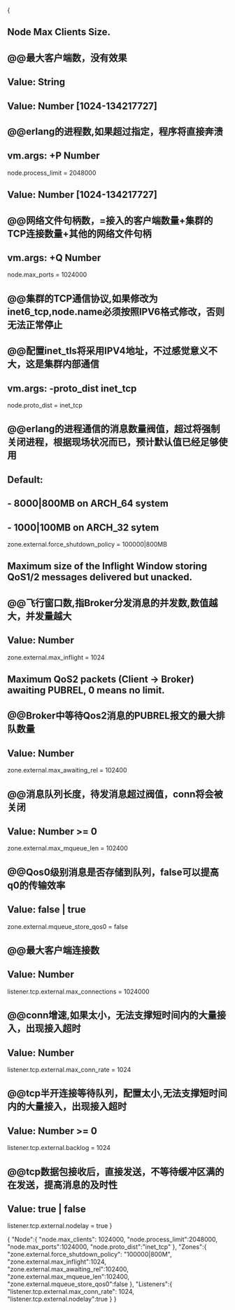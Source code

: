 {
## Node Max Clients Size.
## @@最大客户端数，没有效果
## Value: String
<!-- node.max_clients = 1024000 -->

## Value: Number [1024-134217727]
##  @@erlang的进程数,如果超过指定，程序将直接奔溃
## vm.args: +P Number
node.process_limit = 2048000

## Value: Number [1024-134217727]
## @@网络文件句柄数，=接入的客户端数量+集群的TCP连接数量+其他的网络文件句柄
## vm.args: +Q Number
node.max_ports = 1024000

## @@集群的TCP通信协议,如果修改为inet6_tcp,node.name必须按照IPV6格式修改，否则无法正常停止
## @@配置inet_tls将采用IPV4地址，不过感觉意义不大，这是集群内部通信
## vm.args: -proto_dist inet_tcp
node.proto_dist = inet_tcp

## @@erlang的进程通信的消息数量阀值，超过将强制关闭进程，根据现场状况而已，预计默认值已经足够使用
## Default:
##   - 8000|800MB on ARCH_64 system
##   - 1000|100MB on ARCH_32 sytem
zone.external.force_shutdown_policy = 100000|800MB

## Maximum size of the Inflight Window storing QoS1/2 messages delivered but unacked.
## @@飞行窗口数,指Broker分发消息的并发数,数值越大，并发量越大
## Value: Number
zone.external.max_inflight = 1024

## Maximum QoS2 packets (Client -> Broker) awaiting PUBREL, 0 means no limit.
## @@Broker中等待Qos2消息的PUBREL报文的最大排队数量
## Value: Number
zone.external.max_awaiting_rel = 102400

## @@消息队列长度，待发消息超过阀值，conn将会被关闭
## Value: Number >= 0
zone.external.max_mqueue_len = 102400

## @@Qos0级别消息是否存储到队列，false可以提高q0的传输效率
## Value: false | true
zone.external.mqueue_store_qos0 = false

## @@最大客户端连接数
## Value: Number
listener.tcp.external.max_connections = 1024000

## @@conn增速,如果太小，无法支撑短时间内的大量接入，出现接入超时
## Value: Number
listener.tcp.external.max_conn_rate = 1024

## @@tcp半开连接等待队列，配置太小,无法支撑短时间内的大量接入，出现接入超时
## Value: Number >= 0
listener.tcp.external.backlog = 1024

## @@tcp数据包接收后，直接发送，不等待缓冲区满的在发送，提高消息的及时性
## Value: true | false
listener.tcp.external.nodelay = true
}


{
    "Node":{
        "node.max_clients": 1024000,
        "node.process_limit":2048000,
        "node.max_ports":1024000,
        "node.proto_dist":"inet_tcp"
    },
    "Zones":{
        "zone.external.force_shutdown_policy": "100000|800M",
        "zone.external.max_inflight":1024,
        "zone.external.max_awaiting_rel":102400,
        "zone.external.max_mqueue_len":102400,
        "zone.external.mqueue_store_qos0":false
    },
    "Listeners":{
        "listener.tcp.external.max_conn_rate": 1024,
        "listener.tcp.external.nodelay":true
    }
}
